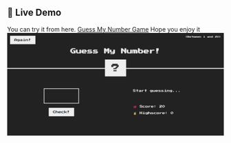 ## 🔗 Live Demo

You can try it from here. [Guess My Number Game]([https://your-live-demo-link.com](https://abdelqadersafi.github.io/Guess-My-Number-Game/))
Hope you enjoy it  
![Guess My Number Screenshot](https://github.com/AbdelqaderSafi/Guess-My-Number-Game/blob/main/game%20photo.png)
